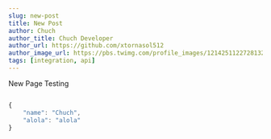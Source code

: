 ```yaml
---
slug: new-post
title: New Post
author: Chuch
author_title: Chuch Developer
author_url: https://github.com/xtornasol512
author_image_url: https://pbs.twimg.com/profile_images/1214251122728132617/D3rNc5ne_400x400.jpg
tags: [integration, api]
---
```


New Page Testing


```javascript

{
	"name": "Chuch",
	"alola": "alola"
}

```
